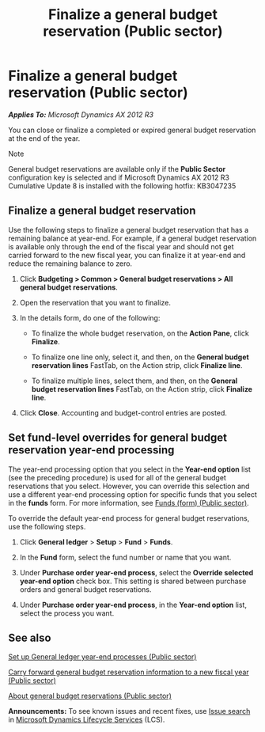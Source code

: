 ﻿---
title: Finalize a general budget reservation (Public sector)
TOCTitle: Finalize a general budget reservation (Public sector)
ms:assetid: 41bae344-b447-45cb-b07e-5301236929d3
ms:mtpsurl: https://technet.microsoft.com/en-us/library/Dn792455(v=AX.60)
ms:contentKeyID: 65205497
ms.date: 03/25/2015
mtps_version: v=AX.60
f1_keywords:
- public sector
- Forms.LedgerFund
- year-end
- finalization
- budget reservation
- Forms.BudgetReservationYearEndClose_PSN
- budget reservations
- general budget reservation
- general budget reservations
- finalized budget reservations
- finalized general budget reservations
---

# Finalize a general budget reservation (Public sector) 


_**Applies To:** Microsoft Dynamics AX 2012 R3_

You can close or finalize a completed or expired general budget reservation at the end of the year.


> [!NOTE]
> <P>General budget reservations are available only if the <STRONG>Public Sector</STRONG> configuration key is selected and if Microsoft Dynamics AX 2012 R3 Cumulative Update 8 is installed with the following hotfix: KB3047235</P>



## Finalize a general budget reservation

Use the following steps to finalize a general budget reservation that has a remaining balance at year-end. For example, if a general budget reservation is available only through the end of the fiscal year and should not get carried forward to the new fiscal year, you can finalize it at year-end and reduce the remaining balance to zero.

1.  Click **Budgeting \> Common \> General budget reservations \> All general budget reservations**.

2.  Open the reservation that you want to finalize.

3.  In the details form, do one of the following:
    
      - To finalize the whole budget reservation, on the **Action Pane**, click **Finalize**.
    
      - To finalize one line only, select it, and then, on the **General budget reservation lines** FastTab, on the Action strip, click **Finalize line**.
    
      - To finalize multiple lines, select them, and then, on the **General budget reservation lines** FastTab, on the Action strip, click **Finalize line**.

4.  Click **Close**. Accounting and budget-control entries are posted.

## Set fund-level overrides for general budget reservation year-end processing

The year-end processing option that you select in the **Year-end option** list (see the preceding procedure) is used for all of the general budget reservations that you select. However, you can override this selection and use a different year-end processing option for specific funds that you select in the **funds** form. For more information, see [Funds (form) (Public sector)](https://technet.microsoft.com/en-us/library/hh208514\(v=ax.60\)).

To override the default year-end process for general budget reservations, use the following steps.

1.  Click **General ledger** \> **Setup** \> **Fund** \> **Funds**.

2.  In the **Fund** form, select the fund number or name that you want.

3.  Under **Purchase order year-end process**, select the **Override selected year-end option** check box. This setting is shared between purchase orders and general budget reservations.

4.  Under **Purchase order year-end process**, in the **Year-end option** list, select the process you want.

## See also

[Set up General ledger year-end processes (Public sector)](set-up-general-ledger-year-end-processes-public-sector.md)

[Carry forward general budget reservation information to a new fiscal year (Public sector)](carry-forward-general-budget-reservation-information-to-a-new-fiscal-year-public-sector.md)

[About general budget reservations (Public sector)](about-general-budget-reservations-public-sector.md)

  
**Announcements:** To see known issues and recent fixes, use [Issue search](http://go.microsoft.com/fwlink/?linkid=389258) in [Microsoft Dynamics Lifecycle Services](http://go.microsoft.com/fwlink/?linkid=306505) (LCS).

